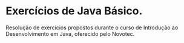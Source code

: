 # Exercícios de Java Básico.
Resolução de exercícios propostos durante o curso de Introdução ao Desenvolvimento em Java, oferecido pelo Novotec.
